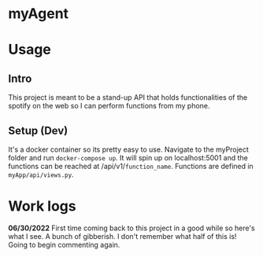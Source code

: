 # myAgent

# Usage
## Intro
This project is meant to be a stand-up API that holds functionalities of the spotify on the web so I can perform functions from my phone. 

## Setup (Dev)
It's a docker container so its pretty easy to use. Navigate to the myProject folder and run `docker-compose up`. It will spin up on localhost:5001 and the functions can be reached at /api/v1/`function_name`. Functions are defined in `myApp/api/views.py`.

# Work logs 
**06/30/2022**
First time coming back to this project in a good while so here's what I see. A bunch of gibberish. I don't remember what half of this is! Going to begin commenting again.